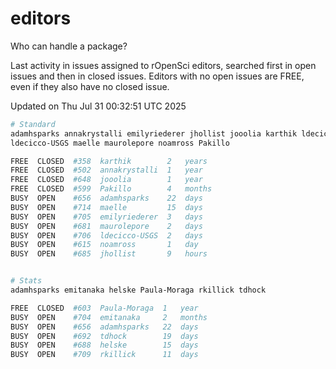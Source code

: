 # editors

Who can handle a package?

Last activity in issues assigned to rOpenSci editors, searched first in open
issues and then in closed issues. Editors with no open issues are FREE, even if
they also have no closed issue.


Updated on Thu Jul 31 00:32:51 UTC 2025

```bash
# Standard
adamhsparks annakrystalli emilyriederer jhollist jooolia karthik ldecicco
ldecicco-USGS maelle maurolepore noamross Pakillo

FREE  CLOSED  #358  karthik        2   years
FREE  CLOSED  #502  annakrystalli  1   year
FREE  CLOSED  #648  jooolia        1   year
FREE  CLOSED  #599  Pakillo        4   months
BUSY  OPEN    #656  adamhsparks    22  days
BUSY  OPEN    #714  maelle         15  days
BUSY  OPEN    #705  emilyriederer  3   days
BUSY  OPEN    #681  maurolepore    2   days
BUSY  OPEN    #706  ldecicco-USGS  2   days
BUSY  OPEN    #615  noamross       1   day
BUSY  OPEN    #685  jhollist       9   hours


# Stats
adamhsparks emitanaka helske Paula-Moraga rkillick tdhock

FREE  CLOSED  #603  Paula-Moraga  1   year
BUSY  OPEN    #704  emitanaka     2   months
BUSY  OPEN    #656  adamhsparks   22  days
BUSY  OPEN    #692  tdhock        19  days
BUSY  OPEN    #688  helske        15  days
BUSY  OPEN    #709  rkillick      11  days
```
